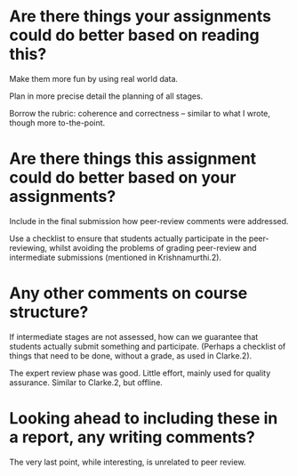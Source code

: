 # Are there things your assignments could do better based on reading this?

Make them more fun by using real world data.

Plan in more precise detail the planning of all stages.

Borrow the rubric: coherence and correctness – similar to what I wrote, though more to-the-point.

# Are there things this assignment could do better based on your assignments?

Include in the final submission how peer-review comments were addressed.

Use a checklist to ensure that students actually participate in the peer-reviewing, whilst avoiding
the problems of grading peer-review and intermediate submissions (mentioned in Krishnamurthi.2).

# Any other comments on course structure?

If intermediate stages are not assessed, how can we guarantee that students actually submit something
and participate. (Perhaps a checklist of things that need to be done, without a grade, as used in
Clarke.2).

The expert review phase was good. Little effort, mainly used for quality assurance. Similar to Clarke.2,
but offline.

# Looking ahead to including these in a report, any writing comments?

The very last point, while interesting, is unrelated to peer review.
